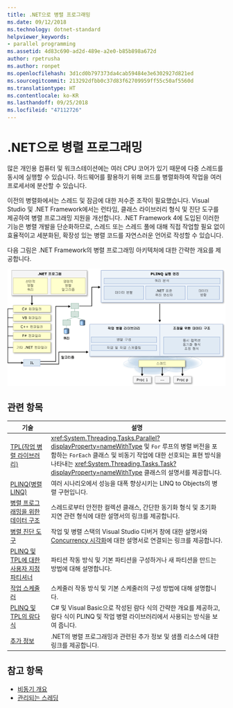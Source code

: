 ```yaml
---
title: .NET으로 병렬 프로그래밍
ms.date: 09/12/2018
ms.technology: dotnet-standard
helpviewer_keywords:
- parallel programming
ms.assetid: 4d83c690-ad2d-489e-a2e0-b85b898a672d
author: rpetrusha
ms.author: ronpet
ms.openlocfilehash: 3d1cd0b797373da4cab59484e3e6302927d821ed
ms.sourcegitcommit: 213292dfbb0c37d83f62709959ff55c50af5560d
ms.translationtype: HT
ms.contentlocale: ko-KR
ms.lasthandoff: 09/25/2018
ms.locfileid: "47112726"
---
```

# <a name="parallel-programming-in-net"></a>.NET으로 병렬 프로그래밍

많은 개인용 컴퓨터 및 워크스테이션에는 여러 CPU 코어가 있기 때문에 다중 스레드를 동시에 실행할 수 있습니다. 하드웨어를 활용하기 위해 코드를 병렬화하여 작업을 여러 프로세서에 분산할 수 있습니다.

이전의 병렬화에서는 스레드 및 잠금에 대한 저수준 조작이 필요했습니다. Visual Studio 및 .NET Framework에서는 런타임, 클래스 라이브러리 형식 및 진단 도구를 제공하여 병렬 프로그래밍 지원을 개선합니다. .NET Framework 4에 도입된 이러한 기능은 병렬 개발을 단순화하므로, 스레드 또는 스레드 풀에 대해 직접 작업할 필요 없이 효율적이고 세분화된, 확장성 있는 병렬 코드를 자연스러운 언어로 작성할 수 있습니다.

다음 그림은 .NET Framework의 병렬 프로그래밍 아키텍처에 대한 간략한 개요를 제공합니다.

![.NET 병렬 프로그래밍 아키텍처](./media/tpl-architecture.png)

## <a name="related-topics"></a>관련 항목

|기술|설명|
|----------------|-----------------|
|[TPL(작업 병렬 라이브러리)](../../../docs/standard/parallel-programming/task-parallel-library-tpl.md)|<xref:System.Threading.Tasks.Parallel?displayProperty=nameWithType> 및 `For` 루프의 병렬 버전을 포함하는 `ForEach` 클래스 및 비동기 작업에 대한 선호되는 표현 방식을 나타내는 <xref:System.Threading.Tasks.Task?displayProperty=nameWithType> 클래스의 설명서를 제공합니다.|
|[PLINQ(병렬 LINQ)](../../../docs/standard/parallel-programming/parallel-linq-plinq.md)|여러 시나리오에서 성능을 대폭 향상시키는 LINQ to Objects의 병렬 구현입니다.|
|[병렬 프로그래밍을 위한 데이터 구조](../../../docs/standard/parallel-programming/data-structures-for-parallel-programming.md)|스레드로부터 안전한 컬렉션 클래스, 간단한 동기화 형식 및 초기화 지연 관련 형식에 대한 설명서의 링크를 제공합니다.|
|[병렬 진단 도구](../../../docs/standard/parallel-programming/parallel-diagnostic-tools.md)|작업 및 병렬 스택의 Visual Studio 디버거 창에 대한 설명서와 [Concurrency 시각화](/visualstudio/profiling/concurrency-visualizer)에 대한 설명서로 연결되는 링크를 제공합니다.|
|[PLINQ 및 TPL에 대한 사용자 지정 파티셔너](../../../docs/standard/parallel-programming/custom-partitioners-for-plinq-and-tpl.md)|파티션 작동 방식 및 기본 파티션을 구성하거나 새 파티션을 만드는 방법에 대해 설명합니다.|
|[작업 스케줄러](https://msdn.microsoft.com/library/638f8ea5-21db-47a2-a934-86e1e961bf65)|스케줄러 작동 방식 및 기본 스케줄러의 구성 방법에 대해 설명합니다.|
|[PLINQ 및 TPL의 람다 식](../../../docs/standard/parallel-programming/lambda-expressions-in-plinq-and-tpl.md)|C# 및 Visual Basic으로 작성된 람다 식의 간략한 개요를 제공하고, 람다 식이 PLINQ 및 작업 병렬 라이브러리에서 사용되는 방식을 보여 줍니다.|
|[추가 정보](../../../docs/standard/parallel-programming/for-further-reading-parallel-programming.md)|.NET의 병렬 프로그래밍과 관련된 추가 정보 및 샘플 리소스에 대한 링크를 제공합니다.|

## <a name="see-also"></a>참고 항목

- [비동기 개요](../async.md)
- [관리되는 스레딩](../threading/index.md)
